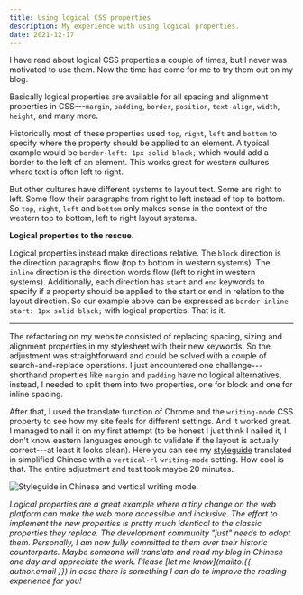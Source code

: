 ```yaml
---
title: Using logical CSS properties
description: My experience with using logical properties.
date: 2021-12-17
---
```


I have read about logical CSS properties a couple of times, but I never was motivated to use them. Now the time has come for me to try them out on my blog.

Basically logical properties are available for all spacing and alignment properties in CSS---`margin`, `padding`, `border`, `position`, `text-align`, `width`, `height`, and many more.

Historically most of these properties used `top`, `right`, `left` and `bottom` to specify where the property should be applied to an element. A typical example would be `border-left: 1px solid black;` which would add a border to the left of an element. This works great for western cultures where text is often left to right.

But other cultures have different systems to layout text. Some are right to left. Some flow their paragraphs from right to left instead of top to bottom. So `top`, `right`, `left` and `bottom` only makes sense in the context of the western top to bottom, left to right layout systems.

**Logical properties to the rescue.**

Logical properties instead make directions relative. The `block` direction is the direction paragraphs flow (top to bottom in western systems). The `inline` direction is the direction words flow (left to right in western systems). Additionally, each direction has `start` and `end` keywords to specify if a property should be applied to the start or end in relation to the layout direction. So our example above can be expressed as `border-inline-start: 1px solid black;` with logical properties. That is it.

---

The refactoring on my website consisted of replacing spacing, sizing and alignment properties in my stylesheet with their new keywords. So the adjustment was straightforward and could be solved with a couple of search-and-replace operations. I just encountered one challenge---shorthand properties like `margin` and `padding` have no logical alternatives, instead, I needed to split them into two properties, one for block and one for inline spacing.

After that, I used the translate function of Chrome and the `writing-mode`  CSS property to see how my site feels for different settings. And it worked great. I managed to nail it on my first attempt (to be honest I just think I nailed it, I don't know eastern languages enough to validate if the layout is actually correct---at least it looks clean). Here you can see my [styleguide](/styleguide/) translated in simplified Chinese with a `vertical-rl` `writing-mode` setting. How cool is that. The entire adjustment and test took maybe 20 minutes.

![Styleguide in Chinese and vertical writing mode.](/assets/img/styleguide-chinese-vertical-writing-mode.png)

_Logical properties are a great example where a tiny change on the web platform can make the web more accessible and inclusive. The effort to implement the new properties is pretty much identical to the classic properties they replace. The development community "just" needs to adopt them. Personally, I am now fully committed to them over their historic counterparts. Maybe someone will translate and read my blog in Chinese one day and appreciate the work. Please [let me know](mailto:{{ author.email }}) in case there is something I can do to improve the reading experience for you!_